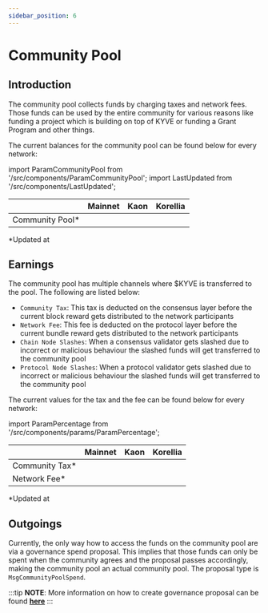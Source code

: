 ```yaml
---
sidebar_position: 6
---
```


# Community Pool

## Introduction

The community pool collects funds by charging taxes and network fees. Those funds can be used by the entire community for various reasons like funding a project which is building on top of KYVE or funding a Grant Program and other things.

The current balances for the community pool can be found below for every network:

import ParamCommunityPool from '/src/components/ParamCommunityPool';
import LastUpdated from '/src/components/LastUpdated';

|                  | Mainnet                               | Kaon                                  | Korellia                                  |
| ---------------- | ------------------------------------- | ------------------------------------- | ----------------------------------------- |
| Community Pool\* | <ParamCommunityPool network="kyve" /> | <ParamCommunityPool network="kaon" /> | <ParamCommunityPool network="korellia" /> |

\*Updated at **<LastUpdated />**

## Earnings

The community pool has multiple channels where \$KYVE is transferred to the pool. The following are listed below:

- `Community Tax`: This tax is deducted on the consensus layer before the current block reward gets distributed to the network participants
- `Network Fee`: This fee is deducted on the protocol layer before the current bundle reward gets distributed to the network participants
- `Chain Node Slashes`: When a consensus validator gets slashed due to incorrect or malicious behaviour the slashed funds will get transferred to the community pool
- `Protocol Node Slashes`: When a protocol validator gets slashed due to incorrect or malicious behaviour the slashed funds will get transferred to the community pool

The current values for the tax and the fee can be found below for every network:

import ParamPercentage from '/src/components/params/ParamPercentage';

|                 | Mainnet                                                                                         | Kaon                                                                                            | Korellia                                                                                            |
| --------------- | ----------------------------------------------------------------------------------------------- | ----------------------------------------------------------------------------------------------- | --------------------------------------------------------------------------------------------------- |
| Community Tax\* | <ParamPercentage network="kyve" project="cosmos" module="distribution" param="community_tax" /> | <ParamPercentage network="kaon" project="cosmos" module="distribution" param="community_tax" /> | <ParamPercentage network="korellia" project="cosmos" module="distribution" param="community_tax" /> |
| Network Fee\*   | <ParamPercentage network="kyve" module="bundles" param="network_fee" />                         | <ParamPercentage network="kaon" module="bundles" param="network_fee" />                         | <ParamPercentage network="korellia" module="bundles" param="network_fee" />                         |

\*Updated at **<LastUpdated />**

## Outgoings

Currently, the only way how to access the funds on the community pool are via a governance spend proposal. This implies that those funds can only be spent when the community agrees and the proposal passes accordingly, making the community pool an actual community pool. The proposal type is `MsgCommunityPoolSpend`.

:::tip
**NOTE**: More information on how to create governance proposal can be found **[here](/learn/token_holders/governance)**
:::
